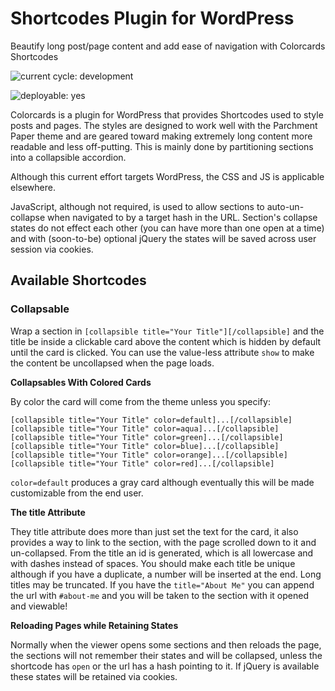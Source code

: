 #  Shortcodes Plugin for WordPress

Beautify long post/page content and add ease of navigation with Colorcards Shortcodes  

![current cycle: development](https://s3.amazonaws.com/cdn.shared/git-status-badges/current_cycle-development-yellow.svg)  

![deployable: yes](https://s3.amazonaws.com/cdn.shared/git-status-badges/deployable-yes-green.svg)  

Colorcards is a plugin for WordPress that provides Shortcodes used to style posts and pages. The styles are designed to work well with the Parchment Paper theme and are geared toward making extremely long content more readable and less off-putting. This is mainly done by partitioning sections into a collapsible accordion.  

Although this current effort targets WordPress, the CSS and JS is applicable elsewhere.  

JavaScript, although not required, is used to allow sections to auto-un-collapse when navigated to by a target hash in the URL. Section's collapse states do not effect each other (you can have more than one open at a time) and with (soon-to-be) optional jQuery the states will be saved across user session via cookies.  

## Available Shortcodes

### Collapsable 

Wrap a section in `[collapsible title="Your Title"][/collapsible]` and the title be inside a clickable card above the content which is hidden by default until the card is clicked. You can use the value-less attribute `show` to make the content be uncollapsed when the page loads.  

__Collapsables With Colored Cards__  

By color the card will come from the theme unless you specify:  

    [collapsible title="Your Title" color=default]...[/collapsible]
    [collapsible title="Your Title" color=aqua]...[/collapsible]
    [collapsible title="Your Title" color=green]...[/collapsible]
    [collapsible title="Your Title" color=blue]...[/collapsible]
    [collapsible title="Your Title" color=orange]...[/collapsible]
    [collapsible title="Your Title" color=red]...[/collapsible]

`color=default` produces a gray card although eventually this will be made customizable from the end user. 

__The title Attribute__  

They title attribute does more than just set the text for the card, it also provides a way to link to the section, with the page scrolled down to it and un-collapsed. From the title an id is generated, which is all lowercase and with dashes instead of spaces. You should make each title be unique although if you have a duplicate, a number will be inserted at the end. Long titles may be truncated. If you have the `title="About Me"` you can append the url with `#about-me` and you will be taken to the section with it opened and viewable!  

__Reloading Pages while Retaining States__  

Normally when the viewer opens some sections and then reloads the page, the sections will not remember their states and will be collapsed, unless the shortcode has `open` or the url has a hash pointing to it. If jQuery is available these states will be retained via cookies.  

